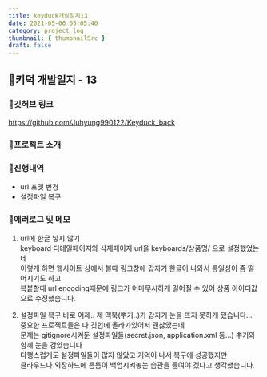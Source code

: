 ```yaml
---
title: keyduck개발일지13
date: 2021-05-06 05:05:40
category: project_log
thumbnail: { thumbnailSrc }
draft: false
---
```

## 🌟키덕 개발일지 - 13

### 🎯깃허브 링크 
https://github.com/Juhyung990122/Keyduck_back

### 🎯프로젝트 소개

### 🎯진행내역
- url 포맷 변경
- 설정파일 복구
### 🎯에러로그 및 메모
1. url에 한글 넣지 않기<br>
    keyboard 디테일페이지와 삭제페이지 url을 keyboards/상품명/ 으로 설정했었는데 <br>
    이렇게 하면 웹사이트 상에서 볼때 링크창에 갑자기 한글이 나와서 통일성이 좀 떨어지기도 하고 <br>
    복붙할때 url encoding때문에 링크가 어마무시하게 길어질 수 있어 상품 아이디값으로 수정했습니다.<br>

2. 설정파일 복구
    바로 어제.. 제 맥북(뿌기..)가 갑자기 눈을 뜨지 못하게 됐습니다...<br>
    중요한 프로젝트들은 다 깃헙에 올라가있어서 괜찮았는데 <br>
    문제는 gitignore시켜둔 설정파일들(secret.json, application.xml 등...) 뿌기와 함께 눈을 감았습니다<br> 
    다행스럽게도 설정파일들이 많지 않았고 기억이 나서 복구에 성공했지만 <br>
    클라우드나 외장하드에 틈틈이 백업시켜놓는 습관을 들여야 겠다고 생각했습니다.<br>
